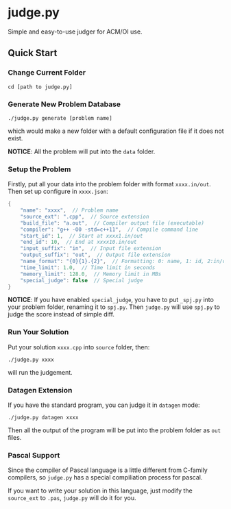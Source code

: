# judge.py
Simple and easy-to-use judger for ACM/OI use.

## Quick Start
### Change Current Folder

```
cd [path to judge.py]
```

### Generate New Problem Database

```
./judge.py generate [problem name]
```

which would make a new folder with a default configuration file if it does not exist.

**NOTICE**: All the problem will put into the `data` folder.

### Setup the Problem
Firstly, put all your data into the problem folder with format `xxxx.in/out`.
Then set up configure in `xxxx.json`:

```c
{
    "name": "xxxx",  // Problem name
    "source_ext": ".cpp",  // Source extension
    "build_file": "a.out",  // Compiler output file (executable)
    "compiler": "g++ -O0 -std=c++11",  // Compile command line
    "start_id": 1,  // Start at xxxx1.in/out
    "end_id": 10,  // End at xxxx10.in/out
    "input_suffix": "in",  // Input file extension
    "output_suffix": "out",  // Output file extension
    "name_format": "{0}{1}.{2}",  // Formatting: 0: name, 1: id, 2:in/out
    "time_limit": 1.0,  // Time limit in seconds
    "memory_limit": 128.0,  // Memory limit in MBs
    "special_judge": false  // Special judge
}
```

**NOTICE**: If you have enabled `special_judge`, you have to put `_spj.py` into your problem folder, renaming it to `spj.py`. Then `judge.py` will use `spj.py` to judge the score instead of simple diff.

### Run Your Solution
Put your solution `xxxx.cpp` into `source` folder, then:

```
./judge.py xxxx
```

will run the judgement.

### Datagen Extension
If you have the standard program, you can judge it in `datagen` mode:

```
./judge.py datagen xxxx
```

Then all the output of the program will be put into the problem folder as `out` files.

### Pascal Support
Since the compiler of Pascal language is a little different from C-family compilers, so `judge.py` has a special compiliation process for pascal.

If you want to write your solution in this language, just modify the `source_ext` to `.pas`, `judge.py` will do it for you.

